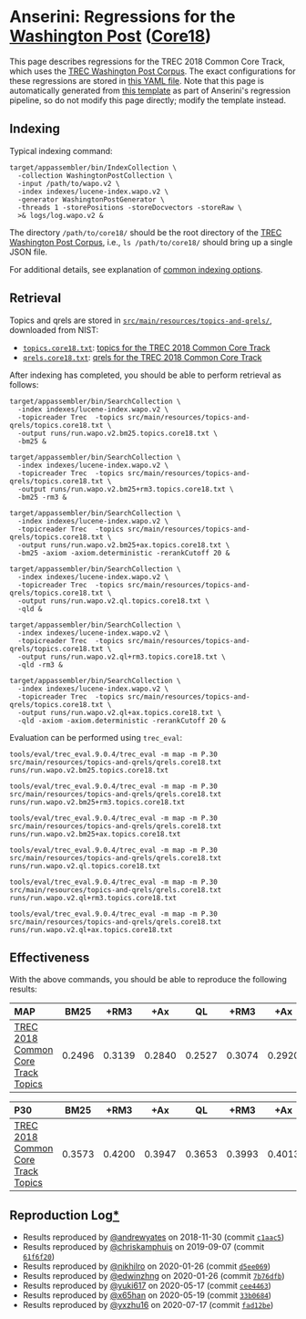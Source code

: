 # Anserini: Regressions for the [Washington Post](https://trec.nist.gov/data/wapost/) ([Core18](https://trec-core.github.io/2018/))

This page describes regressions for the TREC 2018 Common Core Track, which uses the [TREC Washington Post Corpus](https://trec.nist.gov/data/wapost/).
The exact configurations for these regressions are stored in [this YAML file](../src/main/resources/regression/core18.yaml).
Note that this page is automatically generated from [this template](../src/main/resources/docgen/templates/core18.template) as part of Anserini's regression pipeline, so do not modify this page directly; modify the template instead.

## Indexing

Typical indexing command:

```
target/appassembler/bin/IndexCollection \
  -collection WashingtonPostCollection \
  -input /path/to/wapo.v2 \
  -index indexes/lucene-index.wapo.v2 \
  -generator WashingtonPostGenerator \
  -threads 1 -storePositions -storeDocvectors -storeRaw \
  >& logs/log.wapo.v2 &
```

The directory `/path/to/core18/` should be the root directory of the [TREC Washington Post Corpus](https://trec.nist.gov/data/wapost/), i.e., `ls /path/to/core18/`
should bring up a single JSON file.

For additional details, see explanation of [common indexing options](common-indexing-options.md).

## Retrieval

Topics and qrels are stored in [`src/main/resources/topics-and-qrels/`](../src/main/resources/topics-and-qrels/), downloaded from NIST:

+ [`topics.core18.txt`](../src/main/resources/topics-and-qrels/topics.core18.txt): [topics for the TREC 2018 Common Core Track](https://trec.nist.gov/data/core/topics2018.txt)
+ [`qrels.core18.txt`](../src/main/resources/topics-and-qrels/qrels.core18.txt): [qrels for the TREC 2018 Common Core Track](https://trec.nist.gov/data/core/qrels2018.txt)

After indexing has completed, you should be able to perform retrieval as follows:

```
target/appassembler/bin/SearchCollection \
  -index indexes/lucene-index.wapo.v2 \
  -topicreader Trec  -topics src/main/resources/topics-and-qrels/topics.core18.txt \
  -output runs/run.wapo.v2.bm25.topics.core18.txt \
  -bm25 &

target/appassembler/bin/SearchCollection \
  -index indexes/lucene-index.wapo.v2 \
  -topicreader Trec  -topics src/main/resources/topics-and-qrels/topics.core18.txt \
  -output runs/run.wapo.v2.bm25+rm3.topics.core18.txt \
  -bm25 -rm3 &

target/appassembler/bin/SearchCollection \
  -index indexes/lucene-index.wapo.v2 \
  -topicreader Trec  -topics src/main/resources/topics-and-qrels/topics.core18.txt \
  -output runs/run.wapo.v2.bm25+ax.topics.core18.txt \
  -bm25 -axiom -axiom.deterministic -rerankCutoff 20 &

target/appassembler/bin/SearchCollection \
  -index indexes/lucene-index.wapo.v2 \
  -topicreader Trec  -topics src/main/resources/topics-and-qrels/topics.core18.txt \
  -output runs/run.wapo.v2.ql.topics.core18.txt \
  -qld &

target/appassembler/bin/SearchCollection \
  -index indexes/lucene-index.wapo.v2 \
  -topicreader Trec  -topics src/main/resources/topics-and-qrels/topics.core18.txt \
  -output runs/run.wapo.v2.ql+rm3.topics.core18.txt \
  -qld -rm3 &

target/appassembler/bin/SearchCollection \
  -index indexes/lucene-index.wapo.v2 \
  -topicreader Trec  -topics src/main/resources/topics-and-qrels/topics.core18.txt \
  -output runs/run.wapo.v2.ql+ax.topics.core18.txt \
  -qld -axiom -axiom.deterministic -rerankCutoff 20 &
```

Evaluation can be performed using `trec_eval`:

```
tools/eval/trec_eval.9.0.4/trec_eval -m map -m P.30 src/main/resources/topics-and-qrels/qrels.core18.txt runs/run.wapo.v2.bm25.topics.core18.txt

tools/eval/trec_eval.9.0.4/trec_eval -m map -m P.30 src/main/resources/topics-and-qrels/qrels.core18.txt runs/run.wapo.v2.bm25+rm3.topics.core18.txt

tools/eval/trec_eval.9.0.4/trec_eval -m map -m P.30 src/main/resources/topics-and-qrels/qrels.core18.txt runs/run.wapo.v2.bm25+ax.topics.core18.txt

tools/eval/trec_eval.9.0.4/trec_eval -m map -m P.30 src/main/resources/topics-and-qrels/qrels.core18.txt runs/run.wapo.v2.ql.topics.core18.txt

tools/eval/trec_eval.9.0.4/trec_eval -m map -m P.30 src/main/resources/topics-and-qrels/qrels.core18.txt runs/run.wapo.v2.ql+rm3.topics.core18.txt

tools/eval/trec_eval.9.0.4/trec_eval -m map -m P.30 src/main/resources/topics-and-qrels/qrels.core18.txt runs/run.wapo.v2.ql+ax.topics.core18.txt
```

## Effectiveness

With the above commands, you should be able to reproduce the following results:

MAP                                     | BM25      | +RM3      | +Ax       | QL        | +RM3      | +Ax       |
:---------------------------------------|-----------|-----------|-----------|-----------|-----------|-----------|
[TREC 2018 Common Core Track Topics](../src/main/resources/topics-and-qrels/topics.core18.txt)| 0.2496    | 0.3139    | 0.2840    | 0.2527    | 0.3074    | 0.2920    |


P30                                     | BM25      | +RM3      | +Ax       | QL        | +RM3      | +Ax       |
:---------------------------------------|-----------|-----------|-----------|-----------|-----------|-----------|
[TREC 2018 Common Core Track Topics](../src/main/resources/topics-and-qrels/topics.core18.txt)| 0.3573    | 0.4200    | 0.3947    | 0.3653    | 0.3993    | 0.4013    |

## Reproduction Log[*](reproducibility.md)

+ Results reproduced by [@andrewyates](https://github.com/andrewyates) on 2018-11-30 (commit [`c1aac5`](https://github.com/castorini/Anserini/commit/c1aac5e353e2ab77db3e7106cb4c017a09ce0fe9))
+ Results reproduced by [@chriskamphuis](https://github.com/chriskamphuis) on 2019-09-07 (commit [`61f6f20`](https://github.com/castorini/anserini/commit/61f6f20ff6872484966ea1badcdcdcebf1eea852))
+ Results reproduced by [@nikhilro](https://github.com/nikhilro) on 2020-01-26 (commit [`d5ee069`](https://github.com/castorini/anserini/commit/d5ee069399e6a306d7685bda756c1f19db721156))
+ Results reproduced by [@edwinzhng](https://github.com/edwinzhng) on 2020-01-26 (commit [`7b76dfb`](https://github.com/castorini/anserini/commit/7b76dfbea7e0c01a3a5dc13e74f54852c780ec9b))
+ Results reproduced by [@yuki617](https://github.com/yuki617) on 2020-05-17 (commit [`cee4463`](https://github.com/castorini/anserini/commit/cee446338137415899436f0b2f2d738769745cde))
+ Results reproduced by [@x65han](https://github.com/x65han) on 2020-05-19 (commit [`33b0684`](https://github.com/castorini/anserini/commit/33b068437c4582067486e5fe79dfbecb8d4a145c))
+ Results reproduced by [@yxzhu16](https://github.com/yxzhu16) on 2020-07-17 (commit [`fad12be`](https://github.com/castorini/anserini/commit/fad12be2e37a075100707c3a674eb67bc0aa57ef))
